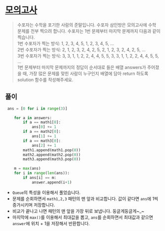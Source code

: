 # [모의고사](https://programmers.co.kr/learn/courses/30/lessons/42840)
> 수포자는 수학을 포기한 사람의 준말입니다. 수포자 삼인방은 모의고사에 수학 문제를 전부 찍으려 합니다. 수포자는 1번 문제부터 마지막 문제까지 다음과 같이 찍습니다.  
1번 수포자가 찍는 방식: 1, 2, 3, 4, 5, 1, 2, 3, 4, 5, ...  
2번 수포자가 찍는 방식: 2, 1, 2, 3, 2, 4, 2, 5, 2, 1, 2, 3, 2, 4, 2, 5, ...  
3번 수포자가 찍는 방식: 3, 3, 1, 1, 2, 2, 4, 4, 5, 5, 3, 3, 1, 1, 2, 2, 4, 4, 5, 5, ...  
1번 문제부터 마지막 문제까지의 정답이 순서대로 들은 배열 answers가 주어졌을 때, 가장 많은 문제를 맞힌 사람이 누구인지 배열에 담아 return 하도록 solution 함수를 작성해주세요.

## 풀이
```python
 ans = [0 for i in range(3)]
    
    for a in answers:
        if a == math1[0]:
            ans[0] += 1
        if a == math2[0]:
            ans[1] += 1
        if a == math3[0]:
            ans[2] += 1
        math1.append(math1.pop(0))
        math2.append(math2.pop(0))
        math3.append(math3.pop(0))
    
    m = max(ans)
    for i in range(len(ans)): 
        if ans[i] == m:
            answer.append(i+1)
```
- `Queue`의 특성을 이용해서 풀었습니다.
- 문제를 순회하면서 `math1,2,3` 패턴의 맨 앞과 비교합니다. 값이 같다면 `ans`에 1씩 증가시키며 저장합니다.
- 비교가 끝나고 나면 패턴의 맨 앞을 가장 뒤로 보냅니다. 둥글게둥글게~_~
- 마지막에 `max()`를 이용해서 최대값을 뽑고, `ans`를 순회하면서 최대값과 같으면 `answer`에 위치 + 1을 저장해서 반환합니다.